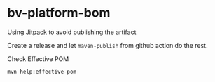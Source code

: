﻿# bv-platform-bom

Using [Jitpack](https://jitpack.io/) to avoid publishing the artifact

Create a release and let `maven-publish` from github action do the rest.

Check Effective POM

```sh
mvn help:effective-pom
```